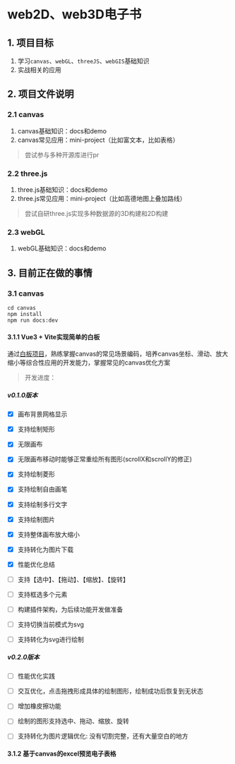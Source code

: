 # web2D、web3D电子书


## 1. 项目目标

1. 学习`canvas`、`webGL`、`threeJS`、`webGIS`基础知识
2. 实战相关的应用

## 2. 项目文件说明

### 2.1 canvas
1. canvas基础知识：docs和demo
2. canvas常见应用：mini-project（比如富文本，比如表格）
> 尝试参与多种开源库进行pr

### 2.2 three.js
1. three.js基础知识：docs和demo
2. three.js常见应用：mini-project（比如高德地图上叠加路线）
> 尝试自研three.js实现多种数据源的3D构建和2D构建

### 2.3 webGL
1. webGL基础知识：docs和demo


## 3. 目前正在做的事情

### 3.1 canvas

```shell
cd canvas 
npm install 
npm run docs:dev
```

#### 3.1.1 Vue3 + Vite实现简单的白板

通过[白板项目](https://github.com/wbccb/canvas-web3D/tree/main/canvas/mini-project/mini-whiteboard)，熟练掌握canvas的常见场景编码，培养canvas坐标、滑动、放大缩小等综合性应用的开发能力，掌握常见的canvas优化方案

> 开发进度：

##### v0.1.0版本
- [x]  画布背景网格显示
- [x]  支持绘制矩形
- [x]  无限画布
- [x]  无限画布移动时能够正常重绘所有图形(scrollX和scrollY的修正)
- [x]  支持绘制菱形
- [x]  支持绘制自由画笔
- [x]  支持绘制多行文字
- [x]  支持绘制图片
- [x]  支持整体画布放大缩小
- [x]  支持转化为图片下载
- [x]  性能优化总结
- [ ]  支持【选中】、【拖动】、【缩放】、【旋转】
- [ ]  支持框选多个元素
- [ ]  构建插件架构，为后续功能开发做准备
- [ ]  支持切换当前模式为svg
- [ ]  支持转化为svg进行绘制


##### v0.2.0版本
- [ ]  性能优化实践
- [ ]  交互优化，点击拖拽形成具体的绘制图形，绘制成功后恢复到无状态
- [ ]  增加橡皮擦功能
- [ ]  绘制的图形支持选中、拖动、缩放、旋转
- [ ]  支持转化为图片逻辑优化: 没有切割完整，还有大量空白的地方


#### 3.1.2 基于canvas的excel预览电子表格
